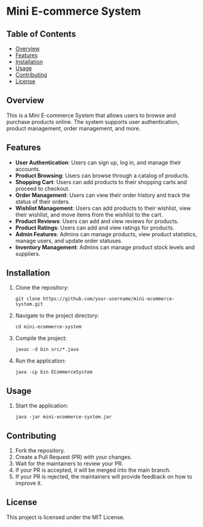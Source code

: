 # Mini E-commerce System

## Table of Contents

- [Overview](#overview)
- [Features](#features)
- [Installation](#installation)
- [Usage](#usage)
- [Contributing](#contributing)
- [License](#license)

## Overview

This is a Mini E-commerce System that allows users to browse and purchase products online. The system supports user authentication, product management, order management, and more.

## Features

- **User Authentication**: Users can sign up, log in, and manage their accounts.
- **Product Browsing**: Users can browse through a catalog of products.
- **Shopping Cart**: Users can add products to their shopping carts and proceed to checkout.
- **Order Management**: Users can view their order history and track the status of their orders.
- **Wishlist Management**: Users can add products to their wishlist, view their wishlist, and move items from the wishlist to the cart.
- **Product Reviews**: Users can add and view reviews for products.
- **Product Ratings**: Users can add and view ratings for products.
- **Admin Features**: Admins can manage products, view product statistics, manage users, and update order statuses.
- **Inventory Management**: Admins can manage product stock levels and suppliers.

## Installation

1. Clone the repository:
   ```shell
   git clone https://github.com/your-username/mini-ecommerce-system.git
   ```

2. Navigate to the project directory:
   ```shell
   cd mini-ecommerce-system
   ```

3. Compile the project:
   ```shell
   javac -d bin src/*.java
   ```

4. Run the application:
   ```shell
   java -cp bin ECommerceSystem
   ```

## Usage

1. Start the application:
   ```shell
   java -jar mini-ecommerce-system.jar
   ```

## Contributing

1. Fork the repository.
2. Create a Pull Request (PR) with your changes.
3. Wait for the maintainers to review your PR.
4. If your PR is accepted, it will be merged into the main branch.
5. If your PR is rejected, the maintainers will provide feedback on how to improve it.

## License

This project is licensed under the MIT License.